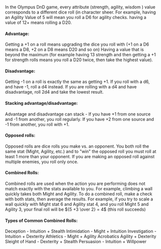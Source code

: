 In the Olympus DnD game, every attribute (strength, agility, wisdom ) value corresponds to a different dice roll (in character sheer.
For example, having an Agility Value of 5 will mean you roll a D6 for agility checks. 
having a value of 12+ means rolling a D20.

#### Advantage:
Getting a +1 on a roll means upgrading the dice you roll with (+1 on a D6 means a D8, +2 on a D8 means D20 and so on)
Having a value that is beyond the maximum (for example having 13 strength and then getting a +1 for strength rolls means you roll a D20 twice, then take the highest value).

#### Disadvantage:
Getting -1 on a roll is exactly the same as getting +1.
If you roll with a d6, and have -1, roll a d4 instead.
If you are rolling with a d4 and have disadvantage, roll 2d4 and take the lowest result.

#### Stacking advantage/disadvantage:
Advantage and disadvantage can stack - 
If you have +1 from one source and -1 from another, you roll regularly.
If you have +2 from one source and -1 from another, you roll with +1.

#### Opposed rolls:
Opposed rolls are dice rolls you make vs. an opponent.
You both roll the same stat (Might, Agility, etc.) and to "win" the opposed roll you must roll at least 1 more than your opponent.
If you are making an opposed roll against multiple enemies, you roll only once.

#### Combined Rolls:
Combined rolls are used when the action you are performing does not match exactly with the stats available to you.
For example, climbing a wall quickly takes both Might and Agility.
To do a combined roll, make a check with both stats, then average the results.
For example, if you try to scale a wall quickly with Might stat 6 and Agility stat 4, and you roll Might 5 and Agility 3, your final roll will be ${5 +3 \over 2} = 4$ (this roll succeeds) 

#### Types of Common Combined Rolls:
Deception - Intuition + Stealth
Intimidation - Might + Intuition
Investigation - Intuition + Dexterity
Athletics - Might + Agility
Acrobatics Agility + Dexterity
Sleight of Hand - Dexterity + Stealth
Persuasion - Intuition + Willpower

